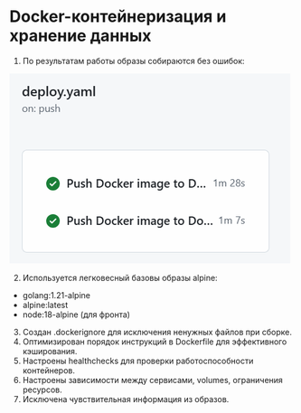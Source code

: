 # Docker-контейнеризация и хранение данных

1. По результатам работы образы собираются без ошибок:

![img.png](img.png)

2. Используется легковесный базовы образы alpine: 
- golang:1.21-alpine 
- alpine:latest
- node:18-alpine (для фронта)
3. Создан .dockerignore для исключения ненужных файлов при сборке.
4. Оптимизирован порядок инструкций в Dockerfile для эффективного кэширования.
5. Настроены healthchecks для проверки работоспособности контейнеров.
6. Настроены зависимости между сервисами, volumes, ограничения ресурсов.
7. Исключена чувствительная информация из образов.

